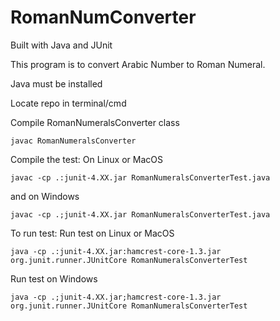 # RomanNumConverter

Built with Java and JUnit

This program is to convert Arabic Number to Roman Numeral.

Java must be installed

Locate repo in terminal/cmd

Compile RomanNumeralsConverter class
```
javac RomanNumeralsConverter
```

Compile the test: 
On Linux or MacOS
```
javac -cp .:junit-4.XX.jar RomanNumeralsConverterTest.java
```
and on Windows
```
javac -cp .;junit-4.XX.jar RomanNumeralsConverterTest.java
```

To run test:
Run test on Linux or MacOS
```
java -cp .:junit-4.XX.jar:hamcrest-core-1.3.jar org.junit.runner.JUnitCore RomanNumeralsConverterTest
```
Run test on Windows
```
java -cp .;junit-4.XX.jar;hamcrest-core-1.3.jar org.junit.runner.JUnitCore RomanNumeralsConverterTest
```
